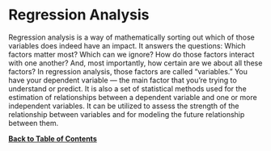 # Regression Analysis
Regression analysis is a way of mathematically sorting out which of those variables does indeed have an impact. It answers the questions: Which factors matter most? Which can we ignore? How do those factors interact with one another? And, most importantly, how certain are we about all these factors? In regression analysis, those factors are called “variables.” You have your dependent variable — the main factor that you’re trying to understand or predict. It is also a set of statistical methods used for the estimation of relationships between a dependent variable and one or more independent variables. It can be utilized to assess the strength of the relationship between variables and for modeling the future relationship between them.

[**Back to Table of Contents**](https://github.com/plee0617/IS-170-Binder#table-of-contents)
